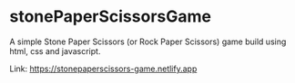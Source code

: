 # stonePaperScissorsGame
A simple Stone Paper Scissors (or Rock Paper Scissors) game build using html, css and javascript.

Link: https://stonepaperscissors-game.netlify.app

